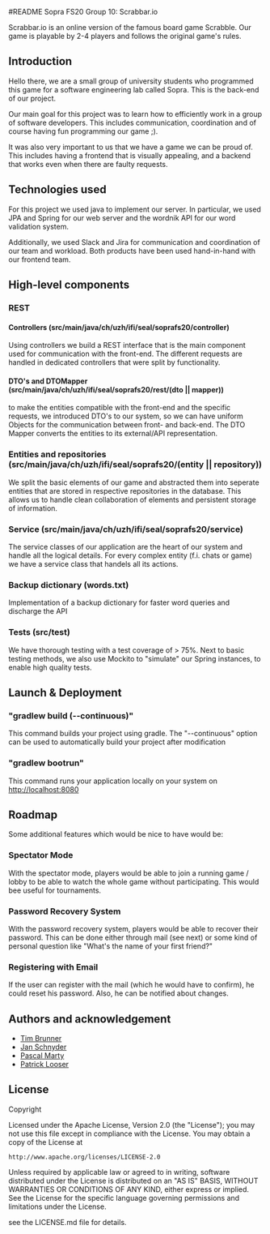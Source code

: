 #README Sopra FS20 Group 10: Scrabbar.io

Scrabbar.io is an online version of the famous board game Scrabble. Our game is
playable by 2-4 players and follows the original game's rules.

## Introduction

Hello there, we are a small group of university students who programmed this game
for a software engineering lab called Sopra. This is the back-end of our project.

Our main goal for this project was to learn how to efficiently work in a group of
software developers. This includes communication, coordination and of course having
fun programming our game ;).

It was also very important to us that we have a game we can be proud of. This includes
having a frontend that is visually appealing, and a backend that works even when there
are faulty requests.

## Technologies used

For this project we used java to implement our server. In particular, we used JPA and Spring
for our web server and the wordnik API for our word validation system.

Additionally, we used Slack and Jira for communication and coordination of our team
and workload. Both products have been used hand-in-hand with our frontend team.

## High-level components

### REST

#### Controllers (src/main/java/ch/uzh/ifi/seal/soprafs20/controller)

Using controllers we build a REST interface that is the main component used for communication with the front-end.
The different requests are handled in dedicated controllers that were split by functionality.

#### DTO's and DTOMapper (src/main/java/ch/uzh/ifi/seal/soprafs20/rest/(dto || mapper))

to make the entities compatible with the front-end and the specific requests, we introduced DTO's to our system,
so we can have uniform Objects for the communication between front- and back-end. The DTO Mapper converts the entities
to its external/API representation.

### Entities and repositories (src/main/java/ch/uzh/ifi/seal/soprafs20/(entity || repository))

We split the basic elements of our game and abstracted them into seperate entities that are stored in respective
repositories in the database. This allows us to handle clean collaboration of elements and persistent storage
of information.

### Service (src/main/java/ch/uzh/ifi/seal/soprafs20/service)

The service classes of our application are the heart of our system and handle all the logical details. For every complex entity
(f.i. chats or game) we have a service class that handels all its actions.

### Backup dictionary (words.txt)

Implementation of a backup dictionary for faster word queries and discharge the API

### Tests (src/test)

We have thorough testing with a test coverage of > 75%. Next to basic testing methods, we also use Mockito to "simulate"
our Spring instances, to enable high quality tests.

## Launch & Deployment

### "gradlew build (--continuous)"

This command builds your project using gradle. The "--continuous" option can be used to automatically build your
project after modification

### "gradlew bootrun"

This command runs your application locally on your system on [http://localhost:8080](http://localhost:8080)

## Roadmap

Some additional features which would be nice to have would be:

### Spectator Mode

With the spectator mode, players would be able to join a running game / lobby to be able to watch the whole game without participating. This would bee useful for tournaments.

### Password Recovery System

With the password recovery system, players would be able to recover their password. This can be done either through mail (see next) or some kind of personal question like "What's the name of your first friend?"

### Registering with Email

If the user can register with the mail (which he would have to confirm), he could reset his password. Also, he can be notified about changes.

## Authors and acknowledgement

* [Tim Brunner](https://github.com/Tannebaum007)
* [Jan Schnyder](https://github.com/shnippi)
* [Pascal Marty](https://github.com/Wassermalone)
* [Patrick Looser](https://github.com/ploose)


## License

Copyright 

Licensed under the Apache License, Version 2.0 (the "License");
you may not use this file except in compliance with the License.
You may obtain a copy of the License at

    http://www.apache.org/licenses/LICENSE-2.0

Unless required by applicable law or agreed to in writing, software
distributed under the License is distributed on an "AS IS" BASIS,
WITHOUT WARRANTIES OR CONDITIONS OF ANY KIND, either express or implied.
See the License for the specific language governing permissions and
limitations under the License.

see the LICENSE.md file for details.
